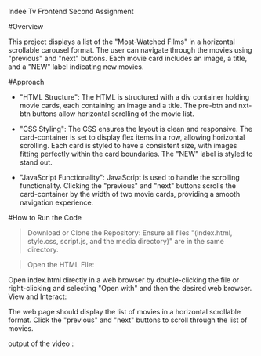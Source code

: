 Indee Tv Frontend Second Assignment 

#Overview

This project displays a list of the "Most-Watched Films" in a horizontal scrollable carousel format. The user can navigate through the movies using "previous" and "next" buttons. Each movie card includes an image, a title, and a "NEW" label indicating new movies.

#Approach

* "HTML Structure": The HTML is structured with a div container holding movie cards, each containing an image and a title. The pre-btn and nxt-btn buttons allow horizontal scrolling of the movie list.

* "CSS Styling": The CSS ensures the layout is clean and responsive. The card-container is set to display flex items in a row, allowing horizontal scrolling. Each card is styled to have a consistent size, with images fitting perfectly within the card boundaries. The "NEW" label is styled to stand out.

* "JavaScript Functionality": JavaScript is used to handle the scrolling functionality. Clicking the "previous" and "next" buttons scrolls the card-container by the width of two movie cards, providing a smooth navigation experience.



#How to Run the Code

> Download or Clone the Repository: 
Ensure all files "(index.html, style.css, script.js, and the media directory)" are in the same directory.

> Open the HTML File:

Open index.html directly in a web browser by double-clicking the file or right-clicking and selecting "Open with" and then the desired web browser.
View and Interact:

The web page should display the list of movies in a horizontal scrollable format.
Click the "previous" and "next" buttons to scroll through the list of movies.

output of the video :